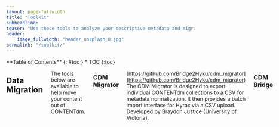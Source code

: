 ```yaml
---
layout: page-fullwidth
title: "Toolkit"
subheadline:
teaser: "Use these tools to analyze your descriptive metadata and migrate your repository content to Hyku"
header:
    image_fullwidth: "header_unsplash_8.jpg"
permalink: "/toolkit/"
---
```

<div class="row">
<div class="medium-4 medium-push-8 columns" markdown="1">
<div class="panel radius" markdown="1">
**Table of Contents**
{: #toc }
*  TOC
{:toc}
</div>
</div>

<div class="medium-8 medium-pull-4 columns" markdown="1">

## Data Migration

The tools below are available to help move your content out of CONTENTdm.

### CDM Migrator
[https://github.com/Bridge2Hyku/cdm_migrator](https://github.com/Bridge2Hyku/cdm_migrator)<br>
The CDM Migrator is designed to export individual CONTENTdm collections to a CSV for metadata normalization. It then provides a batch import interface for Hyrax via a CSV upload. Developed by Braydon Justice (University of Victoria).

### CDM Bridge
[https://github.com/Bridge2Hyku/cdm-bridge](https://github.com/Bridge2Hyku/cdm-bridge)<br>
An Electron application in development for mapping and exporting CONTENTdm metadata. It also provides the option of exporting files from CONTENTdm.

### Hunting
[https://github.com/uhlibraries-digital/hunting](https://github.com/uhlibraries-digital/hunting)<br>
A Ruby gem that provides CONTENTdm API convenience methods, developed by Andrew Weidner (University of Houston) as a tool that facilitates export and transformation of legacy descriptive metadata for normalization and migration. Hunting gathers high level information about CONTENTdm collections, including aliases, names, and the number of items in a collection. From there, using methods for iterating through a collection's items or for isolating individual items, Hunting gathers complete descriptive metadata for items in a collection. Hunting is effective for creating descriptive metadata reports for use in tools like OpenRefine (described below).

## Metadata Normalization

Use the tools below to make sense of your data and normalize it for migration.

### OpenRefine
[http://openrefine.org/](http://openrefine.org/)<br>
Open Refine is a powerful open source application that allows users to make sense of messy data.

### AutoHotkey
[https://autohotkey.com/](https://autohotkey.com/)<br>
For Windows users, AutoHotkey (AHK) provides a full-featured desktop automation scripting language. It can be used to create simple scripts that automate repetitive tasks with a custom keyboard hotkey. AHK can also be used to create desktop applications, complete with a GUI, that perform complex data transformation work. Below are a few examples of how AHK can be used to enrich descriptive data and streamline workflows:
- [Workflow Tools for Digital Curation](http://journal.code4lib.org/articles/8419) (Andrew Weidner & Daniel Alemneh, 2013) describes simple scripts for file management and an application for automated data entry.
- [Automated Enhancement of Controlled Vocabularies: Upgrading Legacy Metadata in CONTENTdm](http://dcevents.dublincore.org/IntConf/dc-2014/paper/view/218) (Andrew Weidner, Annie Wu & Santi Thompson, 2014) describes data reconciliation and normalization tools for automatically enriching and standardizing controlled vocabulary data in CONTENTdm.
- [AutoType](https://github.com/metaweidner/AutoType) is a simple AHK application for repetitive data entry.


{% include _improve_content.html %}
</div>
</div>
